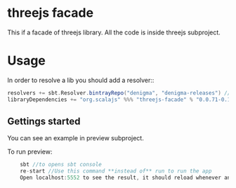 threejs facade
==============

This if a facade of threejs library. All the code is inside threejs subproject.

Usage
=====

In order to resolve a lib you should add a resolver::
```scala
resolvers += sbt.Resolver.bintrayRepo("denigma", "denigma-releases") //add resolver
libraryDependencies += "org.scalajs" %%% "threejs-facade" % "0.0.71-0.1.5" //add dependency
```

Gettings started
----------------

You can see an example in preview subproject.

To run preview:
```sbt
    sbt //to opens sbt console
    re-start //Use this command **instead of** run to run the app
    Open localhost:5552 to see the result, it should reload whenever any sources are changed
```
